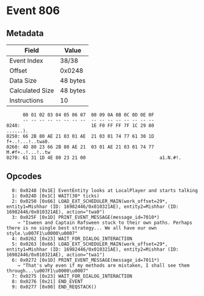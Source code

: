 # Event 806

## Metadata

| Field           | Value    |
|-----------------|----------|
| Event Index     | 38/38    |
| Offset          | 0x0248   |
| Data Size       | 48 bytes |
| Calculated Size | 48 bytes |
| Instructions    | 10       |

```
      00 01 02 03 04 05 06 07  08 09 0A 0B 0C 0D 0E 0F
      -- -- -- -- -- -- -- --  -- -- -- -- -- -- -- --
0240:                          1E F0 FF FF 7F 1C 29 80          ......).
0250: 66 2B 80 AE 21 03 01 AE  21 03 01 74 77 61 30 1D  f+..!...!..twa0.
0260: 4D 80 23 66 2B 80 AE 21  03 01 AE 21 03 01 74 77  M.#f+..!...!..tw
0270: 61 31 1D 4E 80 23 21 00                           a1.N.#!.        
```

## Opcodes

```
  0: 0x0248 [0x1E] EventEntity looks at LocalPlayer and starts talking
  1: 0x024D [0x1C] WAIT(30* ticks)
  2: 0x0250 [0x66] LOAD_EXT_SCHEDULER_MAIN(work_offset=29*, entity1=Mishhar (ID: 16982446/0x010321AE), entity2=Mishhar (ID: 16982446/0x010321AE), action="twa0")
  3: 0x025F [0x1D] PRINT_EVENT_MESSAGE(message_id=7010*)
    → "Isween and Captain Rafsween stuck to their own paths. Perhaps there is no single best strategy... We all have our own style.\u007F1\u0000\u0007"
  4: 0x0262 [0x23] WAIT_FOR_DIALOG_INTERACTION
  5: 0x0263 [0x66] LOAD_EXT_SCHEDULER_MAIN(work_offset=29*, entity1=Mishhar (ID: 16982446/0x010321AE), entity2=Mishhar (ID: 16982446/0x010321AE), action="twa1")
  6: 0x0272 [0x1D] PRINT_EVENT_MESSAGE(message_id=7011*)
    → "That's why even if my methods are mistaken, I shall see them through...\u007F1\u0000\u0007"
  7: 0x0275 [0x23] WAIT_FOR_DIALOG_INTERACTION
  8: 0x0276 [0x21] END_EVENT
  9: 0x0277 [0x00] END_REQSTACK()
```
